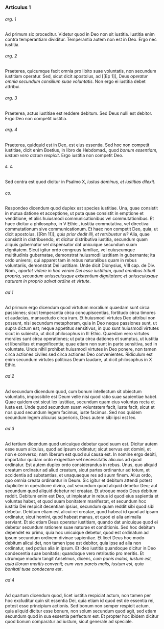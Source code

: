 ### Articulus 1

###### arg. 1
Ad primum sic proceditur. Videtur quod in Deo non sit iustitia. Iustitia enim contra temperantiam dividitur. Temperantia autem non est in Deo. Ergo nec iustitia.

###### arg. 2
Praeterea, quicumque facit omnia pro libito suae voluntatis, non secundum iustitiam operatur. Sed, sicut dicit apostolus, ad [[Ep 1]], Deus *operatur omnia secundum consilium suae voluntatis*. Non ergo ei iustitia debet attribui.

###### arg. 3
Praeterea, actus iustitiae est reddere debitum. Sed Deus nulli est debitor. Ergo Deo non competit iustitia.

###### arg. 4
Praeterea, quidquid est in Deo, est eius essentia. Sed hoc non competit iustitiae, dicit enim Boetius, in libro de Hebdomad., quod *bonum essentiam, iustum vero actum respicit*. Ergo iustitia non competit Deo.

###### s. c.
Sed contra est quod dicitur in Psalmo X, *iustus dominus, et iustitias dilexit*.

###### co.
Respondeo dicendum quod duplex est species iustitiae. Una, quae consistit in mutua datione et acceptione, ut puta quae consistit in emptione et venditione, et aliis huiusmodi communicationibus vel commutationibus. Et haec dicitur a philosopho, in V Ethic., iustitia commutativa, vel directiva commutationum sive communicationum. Et haec non competit Deo, quia, ut dicit apostolus, [[Rm 11]], *quis prior dedit illi, et retribuetur ei?* Alia, quae consistit in distribuendo, et dicitur distributiva iustitia, secundum quam aliquis gubernator vel dispensator dat unicuique secundum suam dignitatem. Sicut igitur ordo congruus familiae, vel cuiuscumque multitudinis gubernatae, demonstrat huiusmodi iustitiam in gubernante; ita ordo universi, qui apparet tam in rebus naturalibus quam in rebus voluntariis, demonstrat Dei iustitiam. Unde dicit Dionysius, VIII cap. de Div. Nom., *oportet videre in hoc veram Dei esse iustitiam, quod omnibus tribuit propria, secundum uniuscuiusque existentium dignitatem; et uniuscuiusque naturam in proprio salvat ordine et virtute*.

###### ad 1
Ad primum ergo dicendum quod virtutum moralium quaedam sunt circa passiones; sicut temperantia circa concupiscentias, fortitudo circa timores et audacias, mansuetudo circa iram. Et huiusmodi virtutes Deo attribui non possunt, nisi secundum metaphoram, quia in Deo neque passiones sunt, ut supra dictum est; neque appetitus sensitivus, in quo sunt huiusmodi virtutes sicut in subiecto, ut dicit philosophus in III Ethic. Quaedam vero virtutes morales sunt circa operationes; ut puta circa dationes et sumptus, ut iustitia et liberalitas et magnificentia; quae etiam non sunt in parte sensitiva, sed in voluntate. Unde nihil prohibet huiusmodi virtutes in Deo ponere, non tamen circa actiones civiles sed circa actiones Deo convenientes. Ridiculum est enim secundum virtutes politicas Deum laudare, ut dicit philosophus in X Ethic.

###### ad 2
Ad secundum dicendum quod, cum bonum intellectum sit obiectum voluntatis, impossibile est Deum velle nisi quod ratio suae sapientiae habet. Quae quidem est sicut lex iustitiae, secundum quam eius voluntas recta et iusta est. Unde quod secundum suam voluntatem facit, iuste facit, sicut et nos quod secundum legem facimus, iuste facimus. Sed nos quidem secundum legem alicuius superioris, Deus autem sibi ipsi est lex.

###### ad 3
Ad tertium dicendum quod unicuique debetur quod suum est. Dicitur autem esse suum alicuius, quod ad ipsum ordinatur; sicut servus est domini, et non e converso; nam liberum est quod sui causa est. In nomine ergo debiti, importatur quidam ordo exigentiae vel necessitatis alicuius ad quod ordinatur. Est autem duplex ordo considerandus in rebus. Unus, quo aliquid creatum ordinatur ad aliud creatum, sicut partes ordinantur ad totum, et accidentia ad substantias, et unaquaeque res ad suum finem. Alius ordo, quo omnia creata ordinantur in Deum. Sic igitur et debitum attendi potest dupliciter in operatione divina, aut secundum quod aliquid debetur Deo; aut secundum quod aliquid debetur rei creatae. Et utroque modo Deus debitum reddit. Debitum enim est Deo, ut impleatur in rebus id quod eius sapientia et voluntas habet, et quod suam bonitatem manifestat, et secundum hoc iustitia Dei respicit decentiam ipsius, secundum quam reddit sibi quod sibi debetur. Debitum etiam est alicui rei creatae, quod habeat id quod ad ipsam ordinatur, sicut homini, quod habeat manus, et quod ei alia animalia serviant. Et sic etiam Deus operatur iustitiam, quando dat unicuique quod ei debetur secundum rationem suae naturae et conditionis. Sed hoc debitum dependet ex primo, quia hoc unicuique debetur, quod est ordinatum ad ipsum secundum ordinem divinae sapientiae. Et licet Deus hoc modo debitum alicui det, non tamen ipse est debitor, quia ipse ad alia non ordinatur, sed potius alia in ipsum. Et ideo iustitia quandoque dicitur in Deo condecentia suae bonitatis; quandoque vero retributio pro meritis. Et utrumque modum tangit Anselmus, dicens, *cum punis malos, iustum est, quia illorum meritis convenit; cum vero parcis malis, iustum est, quia bonitati tuae condecens est*.

###### ad 4
Ad quartum dicendum quod, licet iustitia respiciat actum, non tamen per hoc excluditur quin sit essentia Dei, quia etiam id quod est de essentia rei, potest esse principium actionis. Sed bonum non semper respicit actum, quia aliquid dicitur esse bonum, non solum secundum quod agit, sed etiam secundum quod in sua essentia perfectum est. Et propter hoc ibidem dicitur quod bonum comparatur ad iustum, sicut generale ad speciale.

